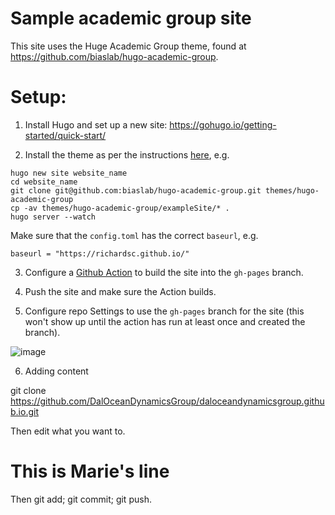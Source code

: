 # Sample academic group site

This site uses the Huge Academic Group theme, found at https://github.com/biaslab/hugo-academic-group. 

# Setup:

1. Install Hugo and set up a new site: https://gohugo.io/getting-started/quick-start/

2. Install the theme as per the instructions [here](https://github.com/biaslab/hugo-academic-group), e.g.
```
hugo new site website_name
cd website_name
git clone git@github.com:biaslab/hugo-academic-group.git themes/hugo-academic-group
cp -av themes/hugo-academic-group/exampleSite/* .
hugo server --watch
```
Make sure that the `config.toml` has the correct `baseurl`, e.g.
```
baseurl = "https://richardsc.github.io/"
```

3. Configure a [Github Action](https://gohugo.io/hosting-and-deployment/hosting-on-github/#build-hugo-with-github-action) to build the site into the `gh-pages` branch.

4. Push the site and make sure the Action builds.

5. Configure repo Settings to use the `gh-pages` branch for the site (this won't show up until the action has run at least once and created the branch).

![image](https://user-images.githubusercontent.com/233584/143870276-d18e2c29-e203-4a87-9d1d-0c210b6dbfde.png)

6. Adding content

git clone https://github.com/DalOceanDynamicsGroup/daloceandynamicsgroup.github.io.git

Then edit what you want to.

# This is Marie's line

Then git add; git commit; git push.
